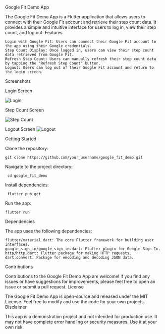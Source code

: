 Google Fit Demo App

The Google Fit Demo App is a Flutter application that allows users to connect with their Google Fit account and retrieve their step count data. It provides a simple and intuitive interface for users to log in, view their step count, and log out.
Features

    Login with Google Fit: Users can connect their Google Fit account to the app using their Google credentials.
    Step Count Display: Once logged in, users can view their step count data retrieved from Google Fit.
    Refresh Step Count: Users can manually refresh their step count data by tapping the "Refresh Step Count" button.
    Logout: Users can log out of their Google Fit account and return to the login screen.

Screenshots

Login Screen
  
  ![Login](screenshots/Screenshot_1686167726.png)

Step Count Screen

   ![Step Count](screenshots/Screenshot_1686168327.png)
   
Logout Screen
   ![Logout](screenshots/Screenshot_1686168333.png)
   
Getting Started

Clone the repository:

    git clone https://github.com/your_username/google_fit_demo.git

Navigate to the project directory:

     cd google_fit_demo

Install dependencies:

     flutter pub get

Run the app:

    flutter run

Dependencies

The app uses the following dependencies:

    flutter/material.dart: The core Flutter framework for building user interfaces.
    google_sign_in/google_sign_in.dart: Flutter plugin for Google Sign-In.
    http/http.dart: Flutter package for making HTTP requests.
    dart:convert: Package for encoding and decoding JSON data.

Contributions

Contributions to the Google Fit Demo App are welcome! If you find any issues or have suggestions for improvements, please feel free to open an issue or submit a pull request.
License

The Google Fit Demo App is open-source and released under the MIT License. Feel free to modify and use the code for your own projects.
Disclaimer

This app is a demonstration project and not intended for production use. It may not have complete error handling or security measures. Use it at your own risk.